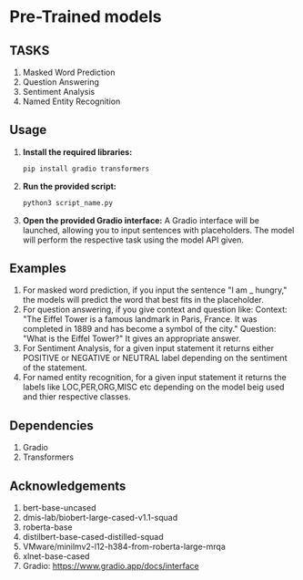 # Pre-Trained models 

## TASKS
1. Masked Word Prediction
2. Question Answering
3. Sentiment Analysis
4. Named Entity Recognition
   
## Usage

1. **Install the required libraries:**

   ```bash
   pip install gradio transformers

2. **Run the provided script:**
   ```bash
   python3 script_name.py

3. **Open the provided Gradio interface:**
A Gradio interface will be launched, allowing you to input sentences with placeholders.
The model will perform the respective task using the model API given.
## Examples
1. For masked word prediction, if you input the sentence "I am _ hungry," the models will predict the word that best fits in the placeholder.   
2. For question answering, if you give context and question like: 
   Context:
   "The Eiffel Tower is a famous landmark in Paris, France. It was completed in 1889 and has become a symbol of the city."
   Question:
   "What is the Eiffel Tower?"
   It gives an appropriate answer.
3. For Sentiment Analysis, for a given input statement it returns either POSITIVE or NEGATIVE or NEUTRAL label depending on the sentiment of the statement.
4. For named entity recognition, for a given input statement it returns the labels like LOC,PER,ORG,MISC etc depending on the model beig used and thier respective     classes. 


## Dependencies
1. Gradio
2. Transformers
   
## Acknowledgements
1. bert-base-uncased
2. dmis-lab/biobert-large-cased-v1.1-squad
3. roberta-base
4. distilbert-base-cased-distilled-squad
5. VMware/minilmv2-l12-h384-from-roberta-large-mrqa
6. xlnet-base-cased
7. Gradio: https://www.gradio.app/docs/interface
